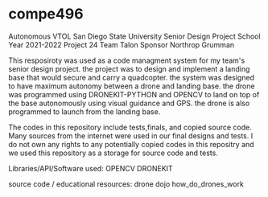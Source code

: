 # compe496
Autonomous VTOL 
San Diego State University
Senior Design Project
School Year 2021-2022
Project 24
Team Talon
Sponsor Northrop Grumman

This resposiroty was used as a code managment system for my team's senior design project.
the project was to design and implement a landing base that would secure and carry a quadcopter.
the system was designed to have maximum autonomy between a drone and landing base.
the drone was programmed using DRONEKIT-PYTHON and OPENCV to land on top of the base autonomously using visual guidance and GPS.
the drone is also programmed to launch from the landing base.

The codes in this repository include tests,finals, and copied source code. Many sources from the internet were used in our final designs and tests.
I do not own any rights to any potentially copied codes in this repositry and we used this repository as a storage for source code and tests.

Libraries/API/Software used:
OPENCV
DRONEKIT

source code / educational resources:
drone dojo
how_do_drones_work
